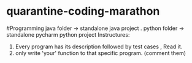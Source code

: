 # quarantine-coding-marathon
#Programming
java folder -> standalone java project .
python folder -> standalone pycharm python project
Instructures:
1. Every program has its description followed by test cases , Read it.
2. only write 'your' function to that specific program. (comment them)

